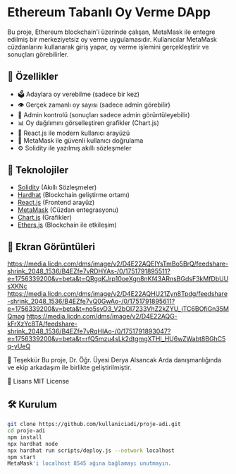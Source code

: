 # Ethereum Tabanlı Oy Verme DApp

Bu proje, Ethereum blockchain'i üzerinde çalışan, MetaMask ile entegre edilmiş bir merkeziyetsiz oy verme uygulamasıdır. Kullanıcılar MetaMask cüzdanlarını kullanarak giriş yapar, oy verme işlemini gerçekleştirir ve sonuçları görebilirler.

## 🚀 Özellikler

- 🗳️ Adaylara oy verebilme (sadece bir kez)
- 👁️ Gerçek zamanlı oy sayısı (sadece admin görebilir)
- 👮 Admin kontrolü (sonuçları sadece admin görüntüleyebilir)
- 📊 Oy dağılımını görselleştiren grafikler (Chart.js)
- 💼 React.js ile modern kullanıcı arayüzü
- 🔐 MetaMask ile güvenli kullanıcı doğrulama
- ⚙️ Solidity ile yazılmış akıllı sözleşmeler

## 🧱 Teknolojiler

- [Solidity](https://soliditylang.org/) (Akıllı Sözleşmeler)
- [Hardhat](https://hardhat.org/) (Blockchain geliştirme ortamı)
- [React.js](https://reactjs.org/) (Frontend arayüz)
- [MetaMask](https://metamask.io/) (Cüzdan entegrasyonu)
- [Chart.js](https://www.chartjs.org/) (Grafikler)
- [Ethers.js](https://docs.ethers.org/) (Blockchain ile etkileşim)

## 📸 Ekran Görüntüleri
https://media.licdn.com/dms/image/v2/D4E22AQEIYsTmBo5BrQ/feedshare-shrink_2048_1536/B4EZfe7vRDHYAs-/0/1751791895511?e=1756339200&v=beta&t=QRgqKJrp10oeXgn8nKf43ARnsBGdsF3kMfDbUUsXKNc
https://media.licdn.com/dms/image/v2/D4E22AQHU21Zyn8Tpdg/feedshare-shrink_2048_1536/B4EZfe7vQ0GwAo-/0/1751791895611?e=1756339200&v=beta&t=no5svD3_V2bOI7233VhZ2kZYU_jTC6BOfiGn35MQmag
https://media.licdn.com/dms/image/v2/D4E22AQG-kFrXzYc8TA/feedshare-shrink_2048_1536/B4EZfe7vRqHIAo-/0/1751791893047?e=1756339200&v=beta&t=rfQ5mzu4sLk2dtgmgXTHl_HU6wZWabt8BGhC5q-yUeQ



🙏 Teşekkür
Bu proje, Dr. Öğr. Üyesi Derya Alsancak Arda danışmanlığında ve ekip arkadaşım ile birlikte geliştirilmiştir.

📄 Lisans
MIT License


## 🛠️ Kurulum

```bash
git clone https://github.com/kullaniciadi/proje-adi.git
cd proje-adi
npm install
npx hardhat node
npx hardhat run scripts/deploy.js --network localhost
npm start
MetaMask'i localhost 8545 ağına bağlamayı unutmayın.
